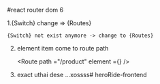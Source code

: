  #react router dom 6 

1.{Switch} change => {Routes}

    {Switch} not exist anymore -> change to {Routes}

2. element item come to route path 

    <Route path ="/product"  element ={<Product/>} />

3. exact  uthai dese ...xossss# heroRide-frontend
